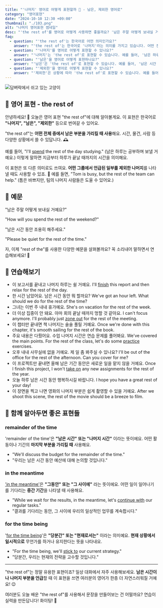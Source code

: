 ```yaml
---
title: "'나머지' 영어로 어떻게 표현할까 📅 - 남은, 제외한 영어로"
category: "영어표현"
date: "2024-10-10 12:30 +09:00"
thumbnail: "./103.png"
alt: "나머지 영어표현 썸네일"
desc: "'the rest of'를 영어로 어떻게 사용하면 좋을까요? '남은 주말 어떻게 보내실 거예요?', '남은 시간 동안 조용히 해주세요.' 등을 영어로 표현하는 법을 배워봅시다. 다양한 예문을 통해서 연습하고 본인의 표현으로 만들어 보세요."
faq:
  - question: "'the rest of'는 한국어로 어떤 의미인가요?"
    answer: "'the rest of'는 한국어로 '나머지'라는 의미를 가지고 있습니다. 어떤 전체 중에서 남은 부분을 가리킬 때 사용합니다."
  - question: "'나머지'를 영어로 어떻게 표현할 수 있나요?"
    answer: "'나머지'는 'the rest of'로 표현할 수 있습니다. 예를 들어, '남은 하루는 공부하며 보낼 거예요'는 'I'll spend the rest of the day studying'로 말할 수 있습니다."
  - question: "'남은'을 영어로 어떻게 표현하나요?"
    answer: "'남은'은 'the rest of'로 표현할 수 있습니다. 예를 들어, '남은 시간 동안 조용히 해주세요'는 'Please be quiet for the rest of the time'로 말할 수 있습니다."
  - question: "'제외한'을 영어로 어떻게 표현할 수 있나요?"
    answer: "'제외한'은 상황에 따라 'the rest of'로 표현할 수 있습니다. 예를 들어, '톰은 바쁘지만, 팀의 나머지 사람들은 도울 수 있어요'는 'Tom is busy, but the rest of the team can help'로 말할 수 있습니다."
---
```


![담벼락에서 쉬고 있는 고양이](./103-1.jpg)

## 🌟 영어 표현 - the rest of

안녕하세요! 👋 오늘은 영어 표현 "the rest of"에 대해 알아볼게요. 이 표현은 한국어로 **"나머지", "남은", "제외한"** 등으로 번여갈 수 있어요.

"the rest of"는 **어떤 전체 중에서 남은 부분을 가리킬 때 사용**해요. 시간, 물건, 사람 등 다양한 상황에서 쓸 수 있답니다. 🕰️

예를 들어, "I'll [spend](/blog/in-english/258.spend/) the rest of the day studying." (남은 하루는 공부하며 보낼 거예요.) 이렇게 말하면 지금부터 하루가 끝날 때까지의 시간을 의미해요.

이 표현은 또 다른 의미로도 쓰여요. **어떤 그룹에서 언급된 일부를 제외한 나머지**를 나타낼 때도 사용할 수 있죠. 👥 예를 들면, "Tom is busy, but the rest of the team can help." (톰은 바쁘지만, 팀의 나머지 사람들은 도울 수 있어요.)

## 📖 예문

"남은 주말 어떻게 보내실 거예요?"

"How will you spend the rest of the weekend?"

"남은 시간 동안 조용히 해주세요."

"Please be quiet for the rest of the time."

자, 이제 "rest of the"를 사용한 다양한 예문을 살펴볼까요? 꼭 소리내어 말하면서 연습해보세요! 🚀

## 💬 연습해보기

<ul data-interactive-list>
  <li data-interactive-item>
    <span data-toggler>이 보고서를 끝내고 나머지 하루는 쉴 거예요.</span>
    <span data-answer>I'll <a href="/blog/in-english/295.finish/">finish</a> this report and then relax for the rest of the day.</span>
  </li>
  <li data-interactive-item>
    <span data-toggler>한 시간 남았어요. 남은 시간 동안 뭐 할까요?</span>
    <span data-answer>We've got an hour left. What should we do for the rest of the time?</span>
  </li>
  <li data-interactive-item>
    <span data-toggler>그녀는 이번 주 내내 휴가예요.</span>
    <span data-answer>She's on vacation for the rest of the week.</span>
  </li>
  <li data-interactive-item>
    <span data-toggler>더 이상 집중이 안 돼요. 아마 회의 끝날 때까지 멍할 것 같아요.</span>
    <span data-answer>I can't focus anymore. I'll probably just <a href="/blog/in-english/008.zone-out/">zone out</a> for the rest of the meeting.</span>
  </li>
  <li data-interactive-item>
    <span data-toggler>이 챕터만 끝내면 책 나머지는 술술 풀릴 거예요.</span>
    <span data-answer>Once we're done with this chapter, it's smooth sailing for the rest of the book.</span>
  </li>
  <li data-interactive-item>
    <span data-toggler>주요 내용은 다뤘어요. 수업 나머지 시간은 연습 문제를 풀어봐요.</span>
    <span data-answer>We've covered the main points. For the rest of the class, let's do some <a href="/blog/in-english/247.practice/">practice</a> exercises.</span>
  </li>
  <li data-interactive-item>
    <span data-toggler>오후 내내 사무실에 없을 거예요. 제 일 좀 봐주실 수 있나요?</span>
    <span data-answer>I'll be out of the office for the rest of the afternoon. Can you cover for me?</span>
  </li>
  <li data-interactive-item>
    <span data-toggler>이 프로젝트만 끝내면 올해 남은 기간 동안은 새로운 일을 맡지 않을 거예요.</span>
    <span data-answer>Once I finish this project, I won't <a href="/blog/vocab-1/033.take-on/">take on</a> any new assignments for the rest of the year.</span>
  </li>
  <li data-interactive-item>
    <span data-toggler>오늘 하루 남은 시간 동안 행복하시길 바랍니다.</span>
    <span data-answer>I hope you have a great rest of your day!</span>
  </li>
  <li data-interactive-item>
    <span data-toggler>이 장면을 찍고 나면 영화의 나머지 부분은 쉽게 촬영할 수 있을 거예요.</span>
    <span data-answer>After we shoot this scene, the rest of the movie should be a breeze to film.</span>
  </li>
</ul>

## 🤝 함께 알아두면 좋은 표현들

### remainder of the time

'remainder of the time'은 **"남은 시간" 또는 "나머지 시간"** 이라는 뜻이에요. 어떤 활동이나 기간의 **마지막 부분을 가리킬 때** 사용해요.

- "We'll discuss the budget for the remainder of the time."
- "우리는 남은 시간 동안 예산에 대해 논의할 것입니다."

### in the meantime

['in the meantime'](/blog/그러는-동안-영어표현/)은 **"그동안" 또는 "그 사이에"** 라는 뜻이에요. 어떤 일이 일어나기를 기다리는 **중간 기간**을 나타낼 때 사용해요.

- "While we wait for the results, in the meantime, let's [continue with](/blog/in-english/233.continue-with/) our regular tasks."
- "결과를 기다리는 동안, 그 사이에 우리의 일상적인 업무를 계속합시다."

### for the time being

'[for the time being](/blog/in-english/211.for-the-time-being/)'은 **"당분간" 또는 "현재로서는"** 이라는 의미예요. **현재 상황에서 일시적으로** 무언가를 하거나 유지한다는 뜻을 나타내요.

- "For the time being, we'll [stick to](/blog/vocab-1/015.stick-to/) our current strategy."
- "당분간, 우리는 현재의 전략을 고수할 것입니다."

---

"the rest of"는 정말 유용한 표현이죠? 일상 대화에서 자주 사용해보세요. **남은 시간이나 나머지 부분을 언급**할 때 이 표현을 쓰면 여러분의 영어가 한층 더 자연스러워질 거예요! 😉

여러분도 오늘 배운 "the rest of"를 사용해서 문장을 만들어보는 건 어떨까요? 연습이 실력을 만든답니다! 화이팅! 💪
